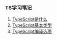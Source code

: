 ###   TS学习笔记

1. [TypeScript是什么](https://note.youdao.com/s/FRkk2NWF)
2. [TypeScript基本类型](https://note.youdao.com/s/JY54enCP)
3. [TypeScript编译选项](https://note.youdao.com/s/ZTDkPPtZ)


